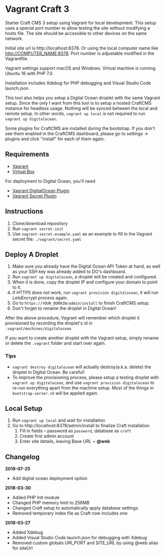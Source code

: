 # Vagrant Craft 3

Starter Craft CMS 3 setup using Vagrant for local development. This setup uses a special port number to allow testing the site without modifying a hosts file. The site should be accessible to other devices on the same network.

Initial site url is http://localhost:8378. Or using the local computer name like [http://COMPUTER_NAME:8378](http://COMPUTER_NAME:8378). Port number is adjustable modified in the Vagrantfile.

Vagrant settings support macOS and Windows. Virtual machine is running Ubuntu 16 with PHP 7.0.

Installation includes Xdebug for PHP debugging and Visual Studio Code launch.json.

This tool also helps you setup a Digital Ocean droplet with the same Vagrant setup. Since the only I want from this tool is to setup a hosted CraftCMS instance for headless usage. Nothing will be synced between the local and remote setup. In other words, `vagrant up local` is not required to run `vagrant up digitalocean`.

Some plugins for CraftCMS are installed during the bootstrap. If you don't see them enabled in the CraftCMS dashboard, please go to settings -> plugins and click "install" for each of them again.

## Requirements

- [Vagrant](https://www.vagrantup.com/)
- [Virtual Box](https://www.virtualbox.org/)

For deployment to Digital Ocean, you'll need

- [Vagrant DigitalOcean Plugin](https://github.com/devopsgroup-io/vagrant-digitalocean)
- [Vagrant Secret Plugin](https://github.com/tcnksm/vagrant-secret)

## Instructions

1. Clone/download repository
1. Run `vagrant secret-init`
1. Use `vagrant-secret-example.yaml` as an example to fill in the Vagrant secret file: `./vagrant/secret.yaml`

## Deploy A Droplet

1. Make sure you already have the Digital Ocean API Token at hand, as well as your SSH key was already added to DO's dashboard.
1. Run `vagrant up digitalocean`, a droplet will be created and configured.
1. When it is done, copy the droplet IP and configure your domain to point to it.
1. If HTTPS does not work, run `vagrant provision digitalocean`, it will run LetsEncrypt process again.
1. Go to `https://YOUR_DOMAIN/admin/install` to finish CraftCMS setup.
1. Don't forget to rename the droplet in Digital Ocean!

After the above procedure, Vagrant will remember which droplet it provisioned by recording the droplet's id in `.vagrant/machines/digitalocean`.

If you want to create another droplet with the Vagrant setup, simply rename or delete the `.vagrant` folder and start over again.

### Tips

- `vagrant destroy digitalocean` will actually destroy(a.k.a. delete) the droplet in Digital Ocean. Be careful!
- To improve the provisioning process, please setup a testing droplet with `vagrant up digitalocean`, and use `vagrant provision digitalocean` to re-run everything apart from the machine setup. Most of the things in `bootstrap-server.sh` will be applied again.

## Local Setup

1. Run `vagrant up local` and wait for installation
1. Go to http://localhost:8378/admin/install to finalize Craft installation
   1. Fill in fields – password as `password`, database as `craft`
   1. Create first admin account
   1. Enter site details, leaving Base URL = **@web**

## Changelog

**2019-07-25**

- Add digital ocean deployment option

**2018-03-30**

- Added PHP Intl module
- Changed PHP memory limit to 256MB
- Changed Craft setup to automatically apply database settings
- Removed temporary index file as Craft now includes one

**2018-03-27**

- Added Xdebug
- Added Visual Studio Code launch.json for debugging with Xdebug
- Removed custom globals URI_PORT and SITE_URL by using @web alias for siteUrl
